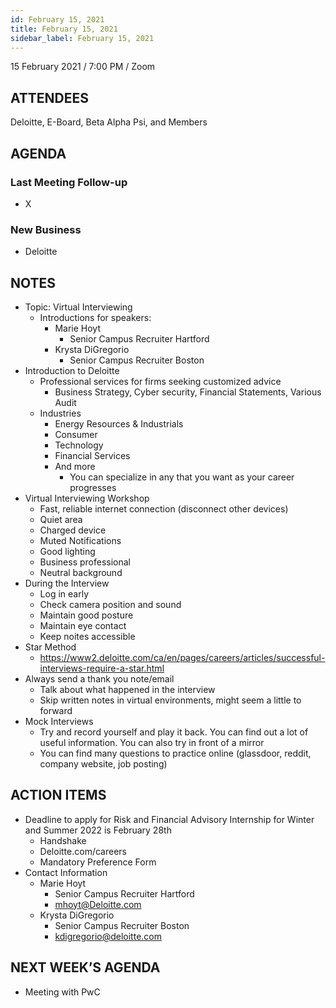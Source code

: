 ```yaml
---
id: February 15, 2021
title: February 15, 2021
sidebar_label: February 15, 2021
---
```


15 February 2021 / 7:00 PM / Zoom

## ATTENDEES

Deloitte, E-Board, Beta Alpha Psi, and Members

## AGENDA

### Last Meeting Follow-up

- X

### New Business

- Deloitte

## NOTES

- Topic:  Virtual Interviewing
    - Introductions for speakers:
        - Marie Hoyt
            - Senior Campus Recruiter Hartford
        - Krysta DiGregorio
            - Senior Campus Recruiter Boston
- Introduction to Deloitte
    - Professional services for firms seeking customized advice 
        - Business Strategy, Cyber security, Financial Statements, Various Audit
    - Industries
        - Energy Resources & Industrials
        - Consumer
        - Technology
        - Financial Services
        - And more
            - You can specialize in any that you want as your career progresses
- Virtual Interviewing Workshop
    - Fast, reliable internet connection (disconnect other devices)
    - Quiet area
    - Charged device
    - Muted Notifications
    - Good lighting
    - Business professional
    - Neutral background
- During the Interview
    - Log in early
    - Check camera position and sound
    - Maintain good posture
    - Maintain eye contact
    - Keep noites accessible
- Star Method
    - https://www2.deloitte.com/ca/en/pages/careers/articles/successful-interviews-require-a-star.html
- Always send a thank you note/email
    - Talk about what happened in the interview
    - Skip written notes in virtual environments, might seem a little to forward 
- Mock Interviews
    - Try and record yourself and play it back. You can find out a lot of useful information. You can also try in front of a mirror
    - You can find many questions to practice online (glassdoor, reddit, company website, job posting)

## ACTION ITEMS

- Deadline to apply for Risk and Financial Advisory Internship for Winter and Summer 2022 is February 28th
    - Handshake
    - Deloitte.com/careers
    - Mandatory Preference Form
- Contact Information
    - Marie Hoyt
        - Senior Campus Recruiter Hartford
        - mhoyt@Deloitte.com
    - Krysta DiGregorio
        - Senior Campus Recruiter Boston
        - kdigregorio@deloitte.com

## NEXT WEEK’S AGENDA

- Meeting with PwC

